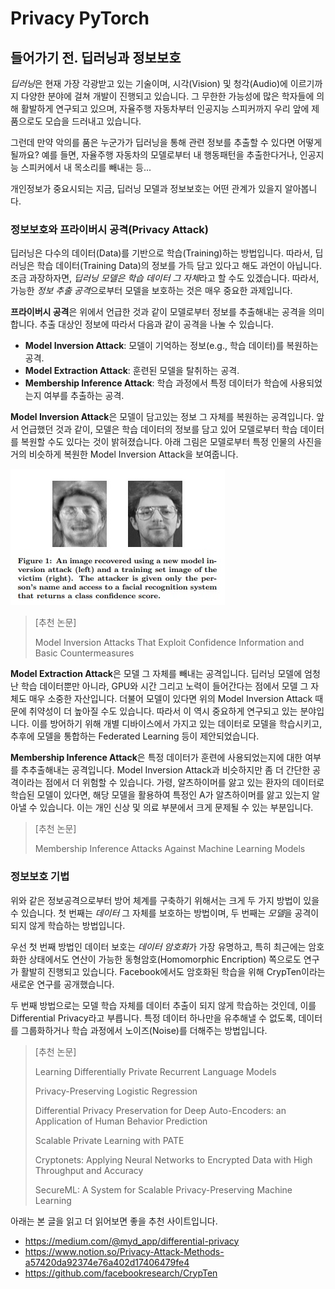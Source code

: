 # Privacy PyTorch

## 들어가기 전. 딥러닝과 정보보호

*딥러닝*은 현재 가장 각광받고 있는 기술이며, 시각(Vision) 및 청각(Audio)에 이르기까지 다양한 분야에 걸쳐 개발이 진행되고 있습니다. 그 무한한 가능성에 많은 학자들에 의해 활발하게 연구되고 있으며, 자율주행 자동차부터 인공지능 스피커까지 우리 앞에 제품으로도 모습을 드러내고 있습니다.

그런데 만약 악의를 품은 누군가가 딥러닝을 통해 관련 정보를 추출할 수 있다면 어떻게 될까요? 예를 들면, 자율주행 자동차의 모델로부터 내 행동패턴을 추출한다거나, 인공지능 스피커에서 내 목소리를 빼내는 등...

개인정보가 중요시되는 지금, 딥러닝 모델과 정보보호는 어떤 관계가 있을지 알아봅니다.



### 정보보호와 프라이버시 공격(Privacy Attack)

딥러닝은 다수의 데이터(Data)를 기반으로 학습(Training)하는 방법입니다. 따라서, 딥러닝은 학습 데이터(Training Data)의 정보를 가득 담고 있다고 해도 과언이 아닙니다. 조금 과장하자면, *딥러닝 모델은 학습 데이터 그 자체*라고 할 수도 있겠습니다. 따라서, 가능한 *정보 추출 공격*으로부터 모델을 보호하는 것은 매우 중요한 과제입니다. 



**프라이버시 공격**은 위에서 언급한 것과 같이 모델로부터 정보를 추출해내는 공격을 의미합니다. 추출 대상인 정보에 따라서 다음과 같이 공격을 나눌 수 있습니다.


* **Model Inversion Attack**: 모델이 기억하는 정보(e.g., 학습 데이터)를 복원하는 공격.
* **Model Extraction Attack**: 훈련된 모델을 탈취하는 공격.
* **Membership Inference Attack**: 학습 과정에서 특정 데이터가 학습에 사용되었는지 여부를 추출하는 공격.



**Model Inversion Attack**은 모델이 담고있는 정보 그 자체를 복원하는 공격입니다. 앞서 언급했던 것과 같이, 모델은 학습 데이터의 정보를 담고 있어 모델로부터 학습 데이터를 복원할 수도 있다는 것이 밝혀졌습니다. 아래 그림은 모델로부터 특정 인물의 사진을 거의 비슷하게 복원한 Model Inversion Attack을 보여줍니다.

![Model Inversion Attacks that Exploit Confidence Information and Basic Countermeasures 이미지 검색결과](README.assets/img.jpg)

> [추천 논문]
>
> Model Inversion Attacks That Exploit Confidence Information and Basic Countermeasures



**Model Extraction Attack**은 모델 그 자체를 빼내는 공격입니다. 딥러닝 모델에 엄청난 학습 데이터뿐만 아니라, GPU와 시간 그리고 노력이 들어간다는 점에서 모델 그 자체도 매우 소중한 자산입니다. 더불어 모델이 있다면 위의 Model Inversion Attack 때문에 취약성이 더 높아질 수도 있습니다. 따라서 이 역시 중요하게 연구되고 있는 분야입니다. 이를 방어하기 위해 개별 디바이스에서 가지고 있는 데이터로 모델을 학습시키고, 추후에 모델을 통합하는 Federated Learning 등이 제안되었습니다.



**Membership Inference Attack**은 특정 데이터가 훈련에 사용되었는지에 대한 여부를 추추출해내는 공격입니다. Model Inversion Attack과 비슷하지만 좀 더 간단한 공격이라는 점에서 더 위험할 수 있습니다. 가령, 알츠하이머를 앓고 있는 환자의 데이터로 학습된 모델이 있다면, 해당 모델을 활용하여 특정인 A가 알츠하이머를 앓고 있는지 알아낼 수 있습니다. 이는 개인 신상 및 의료 부분에서 크게 문제될 수 있는 부분입니다.

> [추천 논문]
>
> Membership Inference Attacks Against Machine Learning Models



### 정보보호 기법

위와 같은 정보공격으로부터 방어 체계를 구축하기 위해서는 크게 두 가지 방법이 있을 수 있습니다. 첫 번째는 *데이터* 그 자체를 보호하는 방법이며, 두 번째는 *모델*을 공격이 되지 않게 학습하는 방법입니다.



우선 첫 번째 방법인 데이터 보호는 *데이터 암호화*가 가장 유명하고, 특히 최근에는 암호화한 상태에서도 연산이 가능한 동형암호(Homomorphic Encription) 쪽으로도 연구가 활발히 진행되고 있습니다. Facebook에서도 암호화된 학습을 위해 CrypTen이라는 새로운 연구를 공개했습니다.



두 번째 방법으로는 모델 학습 자체를 데이터 추출이 되지 않게 학습하는 것인데, 이를 Differential Privacy라고 부릅니다. 특정 데이터 하나만을 유추해낼 수 없도록, 데이터를 그룹화하거나 학습 과정에서 노이즈(Noise)를 더해주는 방법입니다.



> [추천 논문]
>
> Learning Differentially Private Recurrent Language Models
>
> Privacy-Preserving Logistic Regression
>
> Differential Privacy Preservation for Deep Auto-Encoders: an Application of Human Behavior Prediction
>
> Scalable Private Learning with PATE
>
> Cryptonets: Applying Neural Networks to Encrypted Data with High Throughput and Accuracy
>
> SecureML: A System for Scalable Privacy-Preserving Machine Learning



아래는 본 글을 읽고 더 읽어보면 좋을 추천 사이트입니다.

* https://medium.com/@myd_app/differential-privacy
* https://www.notion.so/Privacy-Attack-Methods-a57420da92374e76a402d17406479fe4
* https://github.com/facebookresearch/CrypTen
